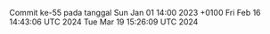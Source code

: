 Commit ke-55 pada tanggal Sun Jan 01 14:00 2023 +0100
Fri Feb 16 14:43:06 UTC 2024
Tue Mar 19 15:26:09 UTC 2024
